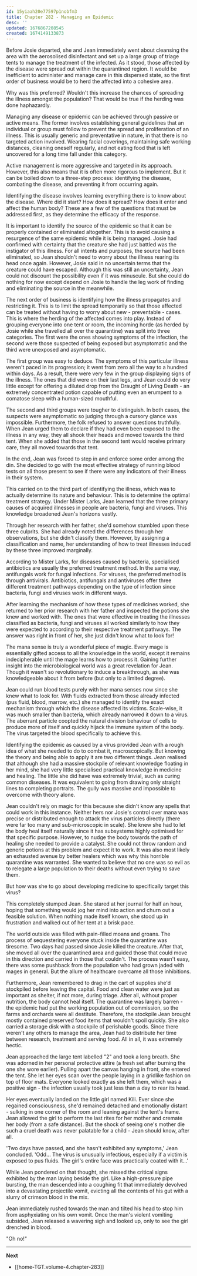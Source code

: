 ```yaml
---
id: 15yiaah20e77597p1nobfm3
title: Chapter 282 - Managing an Epidemic
desc: ''
updated: 1676867208545
created: 1674149133873
---
```


Before Josie departed, she and Jean immediately went about cleansing the area with the aerosolised disinfectant and set up a large group of triage tents to manage the treatment of the infected. As it stood, those affected by the disease were spread out within the quarantined region. It would be inefficient to administer and manage care in this dispersed state, so the first order of business would be to herd the affected into a cohesive area.

Why was this preferred? Wouldn't this increase the chances of spreading the illness amongst the population? That would be true if the herding was done haphazardly.

Managing any disease or epidemic can be achieved through passive or active means. The former involves establishing general guidelines that an individual or group must follow to prevent the spread and proliferation of an illness. This is usually generic and preventative in nature, in that there is no targeted action involved. Wearing facial coverings, maintaining safe working distances, cleaning oneself regularly, and not eating food that is left uncovered for a long time fall under this category. 

Active management is more aggressive and targeted in its approach. However, this also means that it is often more rigorous to implement. But it can be boiled down to a three-step process: identifying the disease, combating the disease, and preventing it from occurring again.

Identifying the disease involves learning everything there is to know about the disease. Where did it start? How does it spread? How does it enter and affect the human body? These are a few of the questions that must be addressed first, as they determine the efficacy of the response.

It is important to identify the source of the epidemic so that it can be properly contained or eliminated altogether. This is to avoid causing a resurgence of the same epidemic while it is being managed. Josie had confirmed with certainty that the creature she had just battled was the instigator of this illness. For all intents and purposes, the source had been eliminated, so Jean shouldn't need to worry about the illness rearing its head once again. However, Josie said in no uncertain terms that the creature could have escaped. Although this was still an uncertainty, Jean could not discount the possibility even if it was minuscule. But she could do nothing for now except depend on Josie to handle the leg work of finding and eliminating the source in the meanwhile.

The next order of business is identifying how the illness propagates and restricting it. This is to limit the spread temporarily so that those affected can be treated without having to worry about new - preventable - cases. This is where the herding of the affected comes into play. Instead of grouping everyone into one tent or room, the incoming horde (as herded by Josie while she travelled all over the quarantine) was split into three categories. The first were the ones showing symptoms of the infection, the second were those suspected of being exposed but asymptomatic and the third were unexposed and asymptomatic. 

The first group was easy to deduce. The symptoms of this particular illness weren't paced in its progression; it went from zero all the way to a hundred within days. As a result, there were very few in the group displaying signs of the illness. The ones that did were on their last legs, and Jean could do very little except for offering a diluted drop from the Draught of Living Death - an extremely concentrated potion capable of putting even an erumpent to a comatose sleep with a human-sized mouthful.

The second and third groups were tougher to distinguish. In both cases, the suspects were asymptomatic so judging through a cursory glance was impossible. Furthermore, the folk refused to answer questions truthfully. When Jean urged them to declare if they had even been exposed to the illness in any way, they all shook their heads and moved towards the third tent. When she added that those in the second tent would receive primary care, they all moved towards that tent. 

In the end, Jean was forced to step in and enforce some order among the din. She decided to go with the most effective strategy of running blood tests on all those present to see if there were any indicators of their illness in their system.

This carried on to the third part of identifying the illness, which was to actually determine its nature and behaviour. This is to determine the optimal treatment strategy. Under Mister Larks, Jean learned that the three primary causes of acquired illnesses in people are bacteria, fungi and viruses. This knowledge broadened Jean's horizons vastly. 

Through her research with her father, she'd somehow stumbled upon these three culprits. She had already noted the differences through her observations, but she didn't classify them. However, by assigning a classification and name, her understanding of how to treat illnesses induced by these three improved marginally. 

According to Mister Larks, for diseases caused by bacteria, specialised antibiotics are usually the preferred treatment method. In the same way, antifungals work for fungal infections. For viruses, the preferred method is through antivirals. Antibiotics, antifungals and antiviruses offer three different treatment pathways depending on the type of infection since bacteria, fungi and viruses work in different ways.

After learning the mechanism of how these types of medicines worked, she returned to her prior research with her father and inspected the potions she knew and worked with. The ones that were effective in treating the illnesses classified as bacteria, fungi and viruses all worked similarly to how they were expected to according to their respective treatment pathways. The answer was right in front of her, she just didn't know what to look for!

The mana sense is truly a wonderful piece of magic. Every mage is essentially gifted access to all the knowledge in the world, except it remains indecipherable until the mage learns how to process it. Gaining further insight into the microbiological world was a great revelation for Jean. Though it wasn't so revolutionary to induce a breakthrough, as she was knowledgeable about it from before (but only to a limited degree).

Jean could run blood tests purely with her mana senses now since she knew what to look for. With fluids extracted from those already infected (pus fluid, blood, marrow, etc.) she managed to identify the exact mechanism through which the disease affected its victims. Scale-wise, it was much smaller than bacteria, which already narrowed it down to a virus. The aberrant particle coopted the natural division behaviour of cells to produce more of itself and quickly hijack the immune system of the body. The virus targeted the blood specifically to achieve this.

Identifying the epidemic as caused by a virus provided Jean with a rough idea of what she needed to do to combat it, macroscopically. But knowing the theory and being able to apply it are two different things. Jean realised that although she had a massive stockpile of relevant knowledge floating in her mind, she had very little specialised practical knowledge in medicine and healing. The little she did have was extremely trivial, such as curing common diseases. It was equivalent to going from drawing only straight lines to completing portraits. The gully was massive and impossible to overcome with theory alone.

Jean couldn't rely on magic for this because she didn't know any spells that could work in this instance. Neither hers nor Josie's control over mana was precise or distributed enough to attack the virus particles directly (there were far too many and sub-microscopic in scale). She knew she had to let the body heal itself naturally since it has subsystems highly optimised for that specific purpose. However, to nudge the body towards the path of healing she needed to provide a catalyst. She could not throw random and generic potions at this problem and expect it to work. It was also most likely an exhausted avenue by better healers which was why this horrible quarantine was warranted. She wanted to believe that no one was so evil as to relegate a large population to their deaths without even trying to save them.

But how was she to go about developing medicine to specifically target this virus?

This completely stumped Jean. She stared at her journal for half an hour, hoping that something would jog her mind into action and churn out a feasible solution. When nothing made itself known, she stood up in frustration and walked out of her tent at a brisk pace.

The world outside was filled with pain-filled moans and groans. The process of sequestering everyone stuck inside the quarantine was tiresome. Two days had passed since Josie killed the creature. After that, she moved all over the quarantined area and guided those that could move in this direction and carried in those that couldn't. The process wasn't easy, there was some pushback from the population who had grown jaded with mages in general. But the allure of healthcare overcame all those inhibitions.

Furthermore, Jean remembered to drag in the cart of supplies she'd stockpiled before leaving the capital. Food and clean water were just as important as shelter, if not more, during triage. After all, without proper nutrition, the body cannot heal itself. The quarantine was largely barren - the epidemic had put the working population out of commission, so the farms and orchards were all destitute. Therefore, the stockpile Jean brought mostly contained preserved food items that wouldn't spoil quickly. She also carried a storage disk with a stockpile of perishable goods. Since there weren't any others to manage the area, Jean had to distribute her time between research, treatment and serving food. All in all, it was extremely hectic.

Jean approached the large tent labelled "2" and took a long breath. She was adorned in her personal protective attire (a fresh set after burning the one she wore earlier). Pulling apart the canvas hanging in front, she entered the tent. She let her eyes scan over the people laying in a gridlike fashion on top of floor mats. Everyone looked exactly as she left them, which was a positive sign - the infection usually took just less than a day to rear its head.

Her eyes eventually landed on the little girl named Kili. Ever since she regained consciousness, she'd remained detached and emotionally distant - sulking in one corner of the room and leaning against the tent's frame. Jean allowed the girl to perform the last rites for her mother and cremate her body (from a safe distance). But the shock of seeing one's mother die such a cruel death was never palatable for a child - Jean should know, after all.

'Two days have passed, and she hasn't exhibited any symptoms,' Jean concluded. 'Odd... The virus is unusually infectious, especially if a victim is exposed to pus fluids. The girl's entire face was practically coated with it...'

While Jean pondered on that thought, she missed the critical signs exhibited by the man laying beside the girl. Like a high-pressure pipe bursting, the man descended into a coughing fit that immediately devolved into a devastating projectile vomit, evicting all the contents of his gut with a slurry of crimson blood in the mix.

Jean immediately rushed towards the man and tilted his head to stop him from asphyxiating on his own vomit. Once the man's violent vomiting subsided, Jean released a wavering sigh and looked up, only to see the girl drenched in blood.

"Oh no!"

____

**Next**
* [[home-TGT.volume-4.chapter-283]]